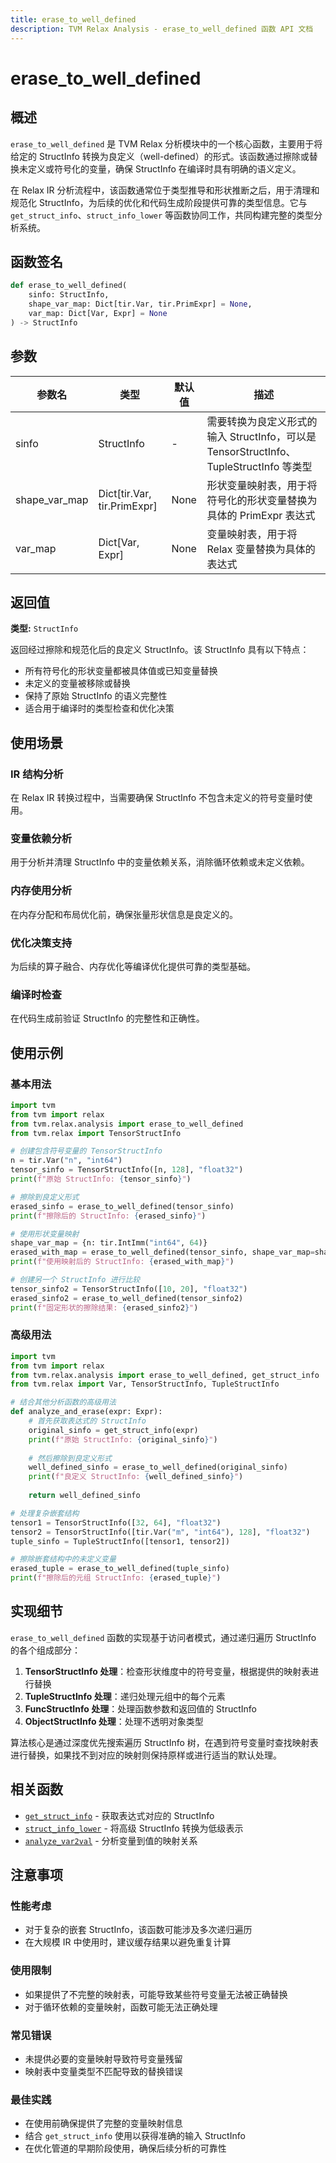 ```yaml
---
title: erase_to_well_defined
description: TVM Relax Analysis - erase_to_well_defined 函数 API 文档
---
```


# erase_to_well_defined

## 概述

`erase_to_well_defined` 是 TVM Relax 分析模块中的一个核心函数，主要用于将给定的 StructInfo 转换为良定义（well-defined）的形式。该函数通过擦除或替换未定义或符号化的变量，确保 StructInfo 在编译时具有明确的语义定义。

在 Relax IR 分析流程中，该函数通常位于类型推导和形状推断之后，用于清理和规范化 StructInfo，为后续的优化和代码生成阶段提供可靠的类型信息。它与 `get_struct_info`、`struct_info_lower` 等函数协同工作，共同构建完整的类型分析系统。

## 函数签名

```python
def erase_to_well_defined(
    sinfo: StructInfo,
    shape_var_map: Dict[tir.Var, tir.PrimExpr] = None,
    var_map: Dict[Var, Expr] = None
) -> StructInfo
```

## 参数

| 参数名 | 类型 | 默认值 | 描述 |
|--------|------|--------|------|
| sinfo | StructInfo | - | 需要转换为良定义形式的输入 StructInfo，可以是 TensorStructInfo、TupleStructInfo 等类型 |
| shape_var_map | Dict[tir.Var, tir.PrimExpr] | None | 形状变量映射表，用于将符号化的形状变量替换为具体的 PrimExpr 表达式 |
| var_map | Dict[Var, Expr] | None | 变量映射表，用于将 Relax 变量替换为具体的表达式 |

## 返回值

**类型:** `StructInfo`

返回经过擦除和规范化后的良定义 StructInfo。该 StructInfo 具有以下特点：
- 所有符号化的形状变量都被具体值或已知变量替换
- 未定义的变量被移除或替换
- 保持了原始 StructInfo 的语义完整性
- 适合用于编译时的类型检查和优化决策

## 使用场景

### IR 结构分析
在 Relax IR 转换过程中，当需要确保 StructInfo 不包含未定义的符号变量时使用。

### 变量依赖分析
用于分析并清理 StructInfo 中的变量依赖关系，消除循环依赖或未定义依赖。

### 内存使用分析
在内存分配和布局优化前，确保张量形状信息是良定义的。

### 优化决策支持
为后续的算子融合、内存优化等编译优化提供可靠的类型基础。

### 编译时检查
在代码生成前验证 StructInfo 的完整性和正确性。

## 使用示例

### 基本用法

```python
import tvm
from tvm import relax
from tvm.relax.analysis import erase_to_well_defined
from tvm.relax import TensorStructInfo

# 创建包含符号变量的 TensorStructInfo
n = tir.Var("n", "int64")
tensor_sinfo = TensorStructInfo([n, 128], "float32")
print(f"原始 StructInfo: {tensor_sinfo}")

# 擦除到良定义形式
erased_sinfo = erase_to_well_defined(tensor_sinfo)
print(f"擦除后的 StructInfo: {erased_sinfo}")

# 使用形状变量映射
shape_var_map = {n: tir.IntImm("int64", 64)}
erased_with_map = erase_to_well_defined(tensor_sinfo, shape_var_map=shape_var_map)
print(f"使用映射后的 StructInfo: {erased_with_map}")

# 创建另一个 StructInfo 进行比较
tensor_sinfo2 = TensorStructInfo([10, 20], "float32")
erased_sinfo2 = erase_to_well_defined(tensor_sinfo2)
print(f"固定形状的擦除结果: {erased_sinfo2}")
```

### 高级用法

```python
import tvm
from tvm import relax
from tvm.relax.analysis import erase_to_well_defined, get_struct_info
from tvm.relax import Var, TensorStructInfo, TupleStructInfo

# 结合其他分析函数的高级用法
def analyze_and_erase(expr: Expr):
    # 首先获取表达式的 StructInfo
    original_sinfo = get_struct_info(expr)
    print(f"原始 StructInfo: {original_sinfo}")
    
    # 然后擦除到良定义形式
    well_defined_sinfo = erase_to_well_defined(original_sinfo)
    print(f"良定义 StructInfo: {well_defined_sinfo}")
    
    return well_defined_sinfo

# 处理复杂嵌套结构
tensor1 = TensorStructInfo([32, 64], "float32")
tensor2 = TensorStructInfo([tir.Var("m", "int64"), 128], "float32")
tuple_sinfo = TupleStructInfo([tensor1, tensor2])

# 擦除嵌套结构中的未定义变量
erased_tuple = erase_to_well_defined(tuple_sinfo)
print(f"擦除后的元组 StructInfo: {erased_tuple}")
```

## 实现细节

`erase_to_well_defined` 函数的实现基于访问者模式，通过递归遍历 StructInfo 的各个组成部分：

1. **TensorStructInfo 处理**：检查形状维度中的符号变量，根据提供的映射表进行替换
2. **TupleStructInfo 处理**：递归处理元组中的每个元素
3. **FuncStructInfo 处理**：处理函数参数和返回值的 StructInfo
4. **ObjectStructInfo 处理**：处理不透明对象类型

算法核心是通过深度优先搜索遍历 StructInfo 树，在遇到符号变量时查找映射表进行替换，如果找不到对应的映射则保持原样或进行适当的默认处理。

## 相关函数

- [`get_struct_info`](./get_struct_info.md) - 获取表达式对应的 StructInfo
- [`struct_info_lower`](./struct_info_lower.md) - 将高级 StructInfo 转换为低级表示
- [`analyze_var2val`](./analyze_var2val.md) - 分析变量到值的映射关系

## 注意事项

### 性能考虑
- 对于复杂的嵌套 StructInfo，该函数可能涉及多次递归遍历
- 在大规模 IR 中使用时，建议缓存结果以避免重复计算

### 使用限制
- 如果提供了不完整的映射表，可能导致某些符号变量无法被正确替换
- 对于循环依赖的变量映射，函数可能无法正确处理

### 常见错误
- 未提供必要的变量映射导致符号变量残留
- 映射表中变量类型不匹配导致的替换错误

### 最佳实践
- 在使用前确保提供了完整的变量映射信息
- 结合 `get_struct_info` 使用以获得准确的输入 StructInfo
- 在优化管道的早期阶段使用，确保后续分析的可靠性